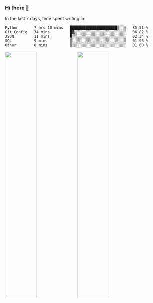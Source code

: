### Hi there 👋

In the last 7 days, time spent writing in:

<!--START_SECTION:waka-->
```text
Python       7 hrs 10 mins   █████████████████████▒░░░   85.51 % 
Git Config   34 mins         █▓░░░░░░░░░░░░░░░░░░░░░░░   06.82 % 
JSON         11 mins         ▓░░░░░░░░░░░░░░░░░░░░░░░░   02.34 % 
SQL          9 mins          ▒░░░░░░░░░░░░░░░░░░░░░░░░   01.96 % 
Other        8 mins          ▒░░░░░░░░░░░░░░░░░░░░░░░░   01.60 % 
```
<!--END_SECTION:waka-->

<img src="https://wakatime.com/share/@jimtje/5d0c92de-08f8-4a72-8f2f-6a9693d1e318.svg" width=45% height=45%> <img src="https://wakatime.com/share/@jimtje/501498ae-bda5-4da7-a89d-b40bcdd5556d.svg" width=45% height=45%>
